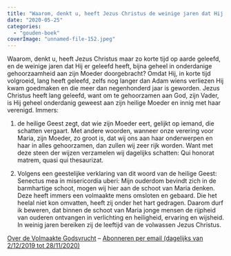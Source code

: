 ```yaml
---
title: "Waarom, denkt u, heeft Jezus Christus de weinige jaren dat Hij geleefd heeft, bijna geheel in onderdanige gehoorzaamheid aan zijn Moeder doorgebracht?"
date: "2020-05-25"
categories: 
  - "gouden-boek"
coverImage: "unnamed-file-152.jpeg"
---
```


Waarom, denkt u, heeft Jezus Christus maar zo korte tijd op aarde geleefd, en de weinige jaren dat Hij er geleefd heeft, bijna geheel in onderdanige gehoorzaamheid aan zijn Moeder doorgebracht? Omdat Hij, in korte tijd volgroeid, lang heeft geleefd, zelfs nog langer dan Adam wiens verliezen Hij kwam goedmaken en die meer dan negenhonderd jaar is geworden. Jezus Christus heeft lang geleefd, want om te gehoorzamen aan God, zijn Vader, is Hij geheel onderdanig geweest aan zijn heilige Moeder en innig met haar verenigd. Immers:

1) de heilige Geest zegt, dat wie zijn Moeder eert, gelijkt op iemand, die schatten vergaart. Met andere woorden, wanneer onze verering voor Maria, zijn Moeder, zo groot is, dat wij ons aan haar onderwerpen en haar in alles gehoorzamen, dan zullen wij zeer rijk worden. Want met deze steen der wijzen verzamelen wij dagelijks schatten: Qui honorat matrem, quasi qui thesaurizat.

2) Volgens een geestelijke verklaring van dit woord van de heilige Geest: Senectus mea in misericordia uberi: Mijn ouderdom bevindt zich in de barmhartige schoot, mogen wij hier aan de schoot van Maria denken. Deze heeft immers een volmaakte mens omsloten en gebaard. Die het heelal niet kon omvatten, heeft zij onder het hart gedragen. Daarom durf ik beweren, dat binnen de schoot van Maria jonge mensen de rijpheid van ouderen ontvangen in verlichting en heiligheid, ervaring en wijsheid. In weinig jaren bereiken zij de leeftijd van de volwassen Jezus Christus.

[Over de Volmaakte Godsvrucht](/blog/een-jaar-lang-volmaakte-godsvrucht/) – [Abonneren per email (dagelijks van 2/12/2019 tot 28/11/2020)](http://eepurl.com/9RKvX)
